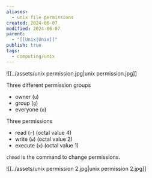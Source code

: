 ```yaml
---
aliases:
  - unix file permissions
created: 2024-06-07
modified: 2024-06-07
parent:
  - "[[Unix|Unix]]"
publish: true
tags:
  - computing/unix
---
```


![[../assets/unix permission.jpg|unix permission.jpg]]

Three different permission groups
- owner (`u`)
- group (`g`)
- everyone (`o`)

Three permissions
- read (`r`) (octal value 4)
- write (`w`) (octal value 2)
- execute (`x`) (octal value 1)

`chmod` is the command to change permissions.

![[../assets/unix permission 2.jpg|unix permission 2.jpg]]